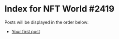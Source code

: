 # Index for NFT World #2419
Posts will be displayed in the order below:

- [Your first post](./001-first.md)

